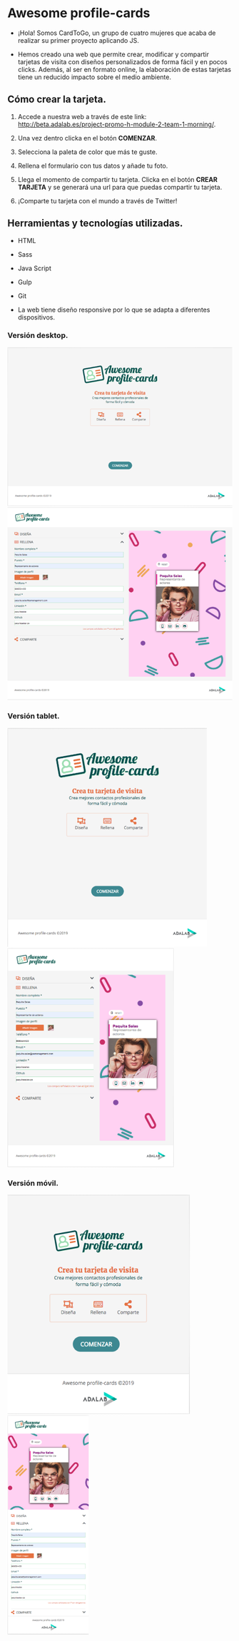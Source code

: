 # Awesome profile-cards

- ¡Hola! Somos CardToGo, un grupo de cuatro mujeres que acaba de realizar su primer proyecto aplicando JS.

- Hemos creado una web que permite crear, modificar y compartir tarjetas de visita con diseños personalizados de forma fácil y en pocos clicks. Además, al ser en formato online, la elaboración de estas tarjetas tiene un reducido impacto sobre el medio ambiente.

## Cómo crear la tarjeta.

1. Accede a nuestra web a través de este link: http://beta.adalab.es/project-promo-h-module-2-team-1-morning/.

2. Una vez dentro clicka en el botón **COMENZAR**.

3. Selecciona la paleta de color que más te guste.

4. Rellena el formulario con tus datos y añade tu foto.

5. Llega el momento de compartir tu tarjeta. Clicka en el botón **CREAR TARJETA** y se generará una url para que puedas compartir tu tarjeta.

6. ¡Comparte tu tarjeta con el mundo a través de Twitter!

## Herramientas y tecnologías utilizadas.

- HTML
- Sass
- Java Script
- Gulp
- Git

- La web tiene diseño responsive por lo que se adapta a diferentes dispositivos.

### Versión desktop.

![Maqueta Desktop](_src/assets/images/webHome.png)
![Maqueta Desktop](_src/assets/images/webForm.png)

### Versión tablet.

![Maqueta tablet](_src/assets/images/tabletHome.png)
![Maqueta tablet](_src/assets/images/tabletForm.png)

### Versión móvil.

![Maqueta móvil](_src/assets/images/mobileHome.png)
![Maqueta móvil](_src/assets/images/mobileForm.png)
